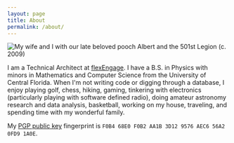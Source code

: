 ```yaml
---
layout: page
title: About
permalink: /about/
---
```


<img src="{{ site.baseurl }}/assets/images/me.jpg" title="My wife and I with our late beloved pooch Albert and the 501st Legion (c. 2009)" class="profile">

I am a Technical Architect at [flexEngage](https://www.flexengage.com/). I have a B.S. in Physics with minors in 
Mathematics and Computer Science from the University of Central Florida. When I'm not writing code or digging through a 
database, I enjoy playing golf, chess, hiking, gaming, tinkering with electronics (particularly playing with software 
defined radio), doing amateur astronomy research and data analysis, basketball, working on my house, traveling, and 
spending time with my wonderful family.

My [PGP public key](/assets/misc/pgp_key.asc) fingerprint is `F0B4 68E0 F0B2 AA1B 3D12 9576 AEC6 56A2 0FD9 1A0E`.
